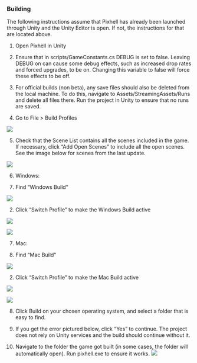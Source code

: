 ### Building

The following instructions assume that Pixhell has already been launched through Unity and the Unity Editor is open. If not, the instructions for that are located above.

  

1.  Open Pixhell in Unity
    
2.  Ensure that in scripts/GameConstants.cs DEBUG is set to false. Leaving DEBUG on can cause some debug effects, such as increased drop rates and forced upgrades, to be on. Changing this variable to false will force these effects to be off.
    
3.  For official builds (non beta), any save files should also be deleted from the local machine. To do this, navigate to Assets/StreamingAssets/Runs and delete all files there. Run the project in Unity to ensure that no runs are saved.
    
4.  Go to File > Build Profiles
    

![](https://lh7-rt.googleusercontent.com/docsz/AD_4nXerqC-RqZ5FxrSkFZKhvBdTvqWDP0cCme_08laNXuvLOKuFRfG3HldLXL7zVyuqnm3LdtXCwRL3_u4XN3XxjgCbklJx7dLOR0ln-0ztWrMleqx6c5wLgjN5H7sT3EnIkPJbvWIgcw?key=4Yrl1txNmBFwXurP5N_Ljrbf)

5.  Check that the Scene List contains all the scenes included in the game. If necessary, click “Add Open Scenes” to include all the open scenes. See the image below for scenes from the last update.
    

  
![](https://lh7-rt.googleusercontent.com/docsz/AD_4nXfXfbJZrPMvhB4I7UVyOnaVslNuF4TviqOEq8vTjngVCSqgydvjhxM2Q_tFW47Io1Nxr7Du55k1h7GRH537KGJHXe45Lc1HkRniQDKbUly3aYRAEzVaaMXmjUMlnjycXQRilXXpiA?key=4Yrl1txNmBFwXurP5N_Ljrbf)

6.  Windows:
    

1.  Find “Windows Build”
    

![](https://lh7-rt.googleusercontent.com/docsz/AD_4nXe5W7KhENbyIeAAtgDiIkINIYFRSwDS5U-VXt0OEPnkoDf4P9fYeK9KcIXzh0RQNRMKRfEuU1d1KaEL9dydvEdpzXrqGSr4WOURtqBySndBN-OtheWlyjtrUlweOE4-Uh9ddtzF?key=4Yrl1txNmBFwXurP5N_Ljrbf)

2.  Click “Switch Profile” to make the Windows Build active
    

![](https://lh7-rt.googleusercontent.com/docsz/AD_4nXcCfBV-0rXKxDq_lPNJOpyiwxG5DngjrScmLyP3Hz3oZm0zDcslFQwuuyKlXERsqFS0fknSJbNZMgu3ZqRSYfaREHh0VrmbBSycvcNLrLaQK-jg-FFCGQ0BlEEmbioVT6Z6Wu_0Bw?key=4Yrl1txNmBFwXurP5N_Ljrbf)

![](https://lh7-rt.googleusercontent.com/docsz/AD_4nXcV2bfqHleC9zUIZO-_8A0M7AKvJV1uDuEUpZewEvTyhOzch0rxbT4PLFWb0FFjnJS3o2oUJMxowFVko4hlzVCuiZJL58PLWIocII_xZezd8I2JryafMGeCJgHkXHNiUYpaThjOwQ?key=4Yrl1txNmBFwXurP5N_Ljrbf)

7.  Mac:
    

1.  Find “Mac Build”
    

![](https://lh7-rt.googleusercontent.com/docsz/AD_4nXfYjxV6IvsgM3-LKZCY_n1SO8JhpatZCHtApHCzdCo0Z2WtgwWuuzIlwMSu3HuGEB0qg113NSIY-TdZdh3hPHTIfFfZSMBFrSByuP9KSe25bpjpxS5Z2lxRaH1cFTmA0kGPigp6ZQ?key=4Yrl1txNmBFwXurP5N_Ljrbf)

2.  Click “Switch Profile” to make the Mac Build active
    

![](https://lh7-rt.googleusercontent.com/docsz/AD_4nXdQEBxS71AuzC439dfX4FV9xwHZaR9WPNxi4OOHhywucIcWhEAxe0TiRYPOTKEqQYp-o2DwnJNxxYd1qLR83Qu1VX3akUcn41FyYlpq4YhvnYX1fa_4kLp5LBLNHNHOrSgQYtfkng?key=4Yrl1txNmBFwXurP5N_Ljrbf)

![](https://lh7-rt.googleusercontent.com/docsz/AD_4nXfWY1lzJ_uYPKbm7-3TuT1lOxz2DfH1YSzJMbxgE1rpTddS5f-suBAd9_eOpNgTjXBSbae9rAsdfH17lvu6x6W-UHGQ4a5Nw_23CYa3uEe9DpVZ4en3PU58lEC_KWM2qlzFAaEx?key=4Yrl1txNmBFwXurP5N_Ljrbf)

8.  Click Build on your chosen operating system, and select a folder that is easy to find.
    

1.  If you get the error pictured below, click “Yes” to continue. The project does not rely on Unity services and the build should continue without it.
    

10.  Navigate to the folder the game got built (in some cases, the folder will automatically open). Run pixhell.exe to ensure it works. ![](https://lh7-rt.googleusercontent.com/docsz/AD_4nXeK0bfEzeTwQVq7n6gM3RGdlIW6Q1irkdGlqiRKv2X0SvXfNwYTAoclB1Wd4NxmAMKvvxqWjdRrAONOBMLSwyfTu-XE1IERNIBkasc4KtzwjHB7gcicwJlN_drqDjQsRvxGa6S6Ig?key=4Yrl1txNmBFwXurP5N_Ljrbf)
